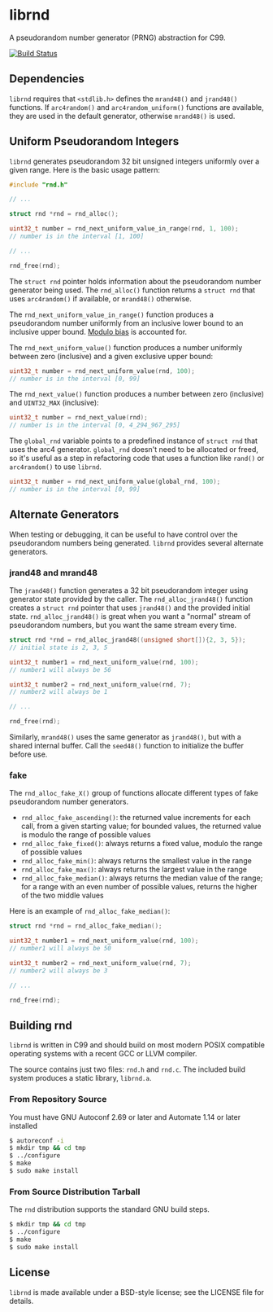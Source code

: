 librnd
======

A pseudorandom number generator (PRNG) abstraction for C99.

[![Build Status](https://travis-ci.org/donmccaughey/librnd.svg?branch=master)](https://travis-ci.org/donmccaughey/librnd)

Dependencies
------------
`librnd` requires that `<stdlib.h>` defines the `mrand48()` and `jrand48()` 
functions.  If `arc4random()` and `arc4random_uniform()` functions are 
available, they are used in the default generator, otherwise `mrand48()` is used.

Uniform Pseudorandom Integers
-----------------------------
`librnd` generates pseudorandom 32 bit unsigned integers uniformly over a given 
range.  Here is the basic usage pattern:

```c
#include "rnd.h"

// ...

struct rnd *rnd = rnd_alloc();

uint32_t number = rnd_next_uniform_value_in_range(rnd, 1, 100);
// number is in the interval [1, 100]

// ...

rnd_free(rnd);
```

The `struct rnd` pointer holds information about the pseudorandom number 
generator being used.  The `rnd_alloc()` function returns a `struct rnd` that 
uses `arc4random()` if available, or `mrand48()` otherwise.

The `rnd_next_uniform_value_in_range()` function produces a pseudorandom number 
uniformly from an inclusive lower bound to an inclusive upper bound.
[Modulo bias](https://en.wikipedia.org/wiki/Fisher–Yates_shuffle#Modulo_bias) 
is accounted for.

The `rnd_next_uniform_value()` function produces a number uniformly between 
zero (inclusive) and a given exclusive upper bound:

```c
uint32_t number = rnd_next_uniform_value(rnd, 100);
// number is in the interval [0, 99]
```

The `rnd_next_value()` function produces a number between zero (inclusive) and 
`UINT32_MAX` (inclusive):

```c
uint32_t number = rnd_next_value(rnd);
// number is in the interval [0, 4_294_967_295]
```

The `global_rnd` variable points to a predefined instance of `struct rnd` that
uses the arc4 generator.  `global_rnd` doesn't need to be allocated or freed,
so it's useful as a step in refactoring code that uses a function like `rand()`
or `arc4random()` to use `librnd`.

```c
uint32_t number = rnd_next_uniform_value(global_rnd, 100);
// number is in the interval [0, 99]
```


Alternate Generators
--------------------
When testing or debugging, it can be useful to have control over the 
pseudorandom numbers being generated.  `librnd` provides several alternate 
generators.


### jrand48 and mrand48

The `jrand48()` function generates a 32 bit pseudorandom integer using 
generator state provided by the caller.  The `rnd_alloc_jrand48()` function
creates a `struct rnd` pointer that uses `jrand48()` and the provided initial 
state.  `rnd_alloc_jrand48()` is great when you want a "normal" stream of
pseudorandom numbers, but you want the same stream every time.

```c
struct rnd *rnd = rnd_alloc_jrand48((unsigned short[]){2, 3, 5});
// initial state is 2, 3, 5

uint32_t number1 = rnd_next_uniform_value(rnd, 100);
// number1 will always be 56

uint32_t number2 = rnd_next_uniform_value(rnd, 7);
// number2 will always be 1

// ...

rnd_free(rnd);
```

Similarly, `mrand48()` uses the same generator as `jrand48()`, but with a
shared internal buffer.  Call the `seed48()` function to initialize the
buffer before use.


### fake

The `rnd_alloc_fake_X()` group of functions allocate different types of fake
pseudorandom number generators.

- `rnd_alloc_fake_ascending()`: the returned value increments for each call, 
    from a given starting value; for bounded values, the returned value
    is modulo the range of possible values
- `rnd_alloc_fake_fixed()`: always returns a fixed value, modulo the range of
    possible values
- `rnd_alloc_fake_min()`: always returns the smallest value in the range
- `rnd_alloc_fake_max()`: always returns the largest value in the range
- `rnd_alloc_fake_median()`: always returns the median value of the range;
    for a range with an even number of possible values, returns the higher of
    the two middle values

Here is an example of `rnd_alloc_fake_median()`:

```c
struct rnd *rnd = rnd_alloc_fake_median();

uint32_t number1 = rnd_next_uniform_value(rnd, 100);
// number1 will always be 50

uint32_t number2 = rnd_next_uniform_value(rnd, 7);
// number2 will always be 3

// ...

rnd_free(rnd);
```


Building rnd
------------

`librnd` is written in C99 and should build on most modern POSIX compatible
operating systems with a recent GCC or LLVM compiler.

The source contains just two files: `rnd.h` and `rnd.c`. 
The included build system produces a static library, `librnd.a`.

### From Repository Source

You must have GNU Autoconf 2.69 or later and Automate 1.14 or later installed

```bash
$ autoreconf -i
$ mkdir tmp && cd tmp
$ ../configure
$ make
$ sudo make install
```

### From Source Distribution Tarball

The `rnd` distribution supports the standard GNU build steps.

```bash
$ mkdir tmp && cd tmp
$ ../configure
$ make
$ sudo make install
```


License
-------
`librnd` is made available under a BSD-style license; see the LICENSE file for 
details.
